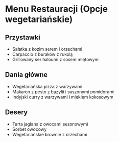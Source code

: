 # Menu Restauracji (Opcje wegetariańskie)

## Przystawki
- Sałatka z kozim serem i orzechami
- Carpaccio z buraków z rukolą
- Grillowany ser haloumi z sosem miętowym

## Dania główne
- Wegetariańska pizza z warzywami
- Makaron z pesto z bazylii i suszonymi pomidorami
- Indyjski curry z warzywami i mlekiem kokosowym


## Desery
- Tarta jaglana z owocami sezonowymi
- Sorbet owocowy
- Wegetariańskie brownie z orzechami
